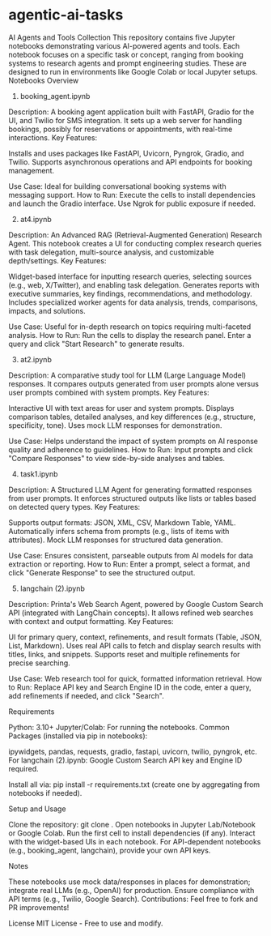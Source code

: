 # agentic-ai-tasks
AI Agents and Tools Collection
This repository contains five Jupyter notebooks demonstrating various AI-powered agents and tools. Each notebook focuses on a specific task or concept, ranging from booking systems to research agents and prompt engineering studies. These are designed to run in environments like Google Colab or local Jupyter setups.
Notebooks Overview
1. booking_agent.ipynb

Description: A booking agent application built with FastAPI, Gradio for the UI, and Twilio for SMS integration. It sets up a web server for handling bookings, possibly for reservations or appointments, with real-time interactions.
Key Features:

Installs and uses packages like FastAPI, Uvicorn, Pyngrok, Gradio, and Twilio.
Supports asynchronous operations and API endpoints for booking management.


Use Case: Ideal for building conversational booking systems with messaging support.
How to Run: Execute the cells to install dependencies and launch the Gradio interface. Use Ngrok for public exposure if needed.

2. at4.ipynb

Description: An Advanced RAG (Retrieval-Augmented Generation) Research Agent. This notebook creates a UI for conducting complex research queries with task delegation, multi-source analysis, and customizable depth/settings.
Key Features:

Widget-based interface for inputting research queries, selecting sources (e.g., web, X/Twitter), and enabling task delegation.
Generates reports with executive summaries, key findings, recommendations, and methodology.
Includes specialized worker agents for data analysis, trends, comparisons, impacts, and solutions.


Use Case: Useful for in-depth research on topics requiring multi-faceted analysis.
How to Run: Run the cells to display the research panel. Enter a query and click "Start Research" to generate results.

3. at2.ipynb

Description: A comparative study tool for LLM (Large Language Model) responses. It compares outputs generated from user prompts alone versus user prompts combined with system prompts.
Key Features:

Interactive UI with text areas for user and system prompts.
Displays comparison tables, detailed analyses, and key differences (e.g., structure, specificity, tone).
Uses mock LLM responses for demonstration.


Use Case: Helps understand the impact of system prompts on AI response quality and adherence to guidelines.
How to Run: Input prompts and click "Compare Responses" to view side-by-side analyses and tables.

4. task1.ipynb

Description: A Structured LLM Agent for generating formatted responses from user prompts. It enforces structured outputs like lists or tables based on detected query types.
Key Features:

Supports output formats: JSON, XML, CSV, Markdown Table, YAML.
Automatically infers schema from prompts (e.g., lists of items with attributes).
Mock LLM responses for structured data generation.


Use Case: Ensures consistent, parseable outputs from AI models for data extraction or reporting.
How to Run: Enter a prompt, select a format, and click "Generate Response" to see the structured output.

5. langchain (2).ipynb

Description: Printa's Web Search Agent, powered by Google Custom Search API (integrated with LangChain concepts). It allows refined web searches with context and output formatting.
Key Features:

UI for primary query, context, refinements, and result formats (Table, JSON, List, Markdown).
Uses real API calls to fetch and display search results with titles, links, and snippets.
Supports reset and multiple refinements for precise searching.


Use Case: Web research tool for quick, formatted information retrieval.
How to Run: Replace API key and Search Engine ID in the code, enter a query, add refinements if needed, and click "Search".

Requirements

Python: 3.10+
Jupyter/Colab: For running the notebooks.
Common Packages (installed via pip in notebooks):

ipywidgets, pandas, requests, gradio, fastapi, uvicorn, twilio, pyngrok, etc.
For langchain (2).ipynb: Google Custom Search API key and Engine ID required.


Install all via: pip install -r requirements.txt (create one by aggregating from notebooks if needed).

Setup and Usage

Clone the repository: git clone <repo-url>.
Open notebooks in Jupyter Lab/Notebook or Google Colab.
Run the first cell to install dependencies (if any).
Interact with the widget-based UIs in each notebook.
For API-dependent notebooks (e.g., booking_agent, langchain), provide your own API keys.

Notes

These notebooks use mock data/responses in places for demonstration; integrate real LLMs (e.g., OpenAI) for production.
Ensure compliance with API terms (e.g., Twilio, Google Search).
Contributions: Feel free to fork and PR improvements!

License
MIT License - Free to use and modify.
